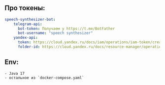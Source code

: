 ## Про токены:

```yaml
speech-synthesizer-bot:
    telegram-api:
      bot-token: Получаем у https://t.me/BotFather
      bot-username: "speech synthesizer"
    yandex-api:
      token: https://cloud.yandex.ru/docs/iam/operations/iam-token/create
      folder-id: https://cloud.yandex.ru/docs/resource-manager/operations/folder/get-id
```
## Env:
    - Java 17
    - остальное из `docker-compose.yaml`
